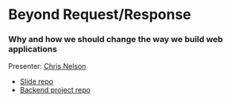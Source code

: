 # Beyond Request/Response
### Why and how we should change the way we build web applications

Presenter: [Chris Nelson](mailto:chris@launchscout.com)

- [Slide repo](https://github.com/superchris/stirtrek-2024)
- [Backend project repo](https://github.com/launchscout/simplified_comments)
